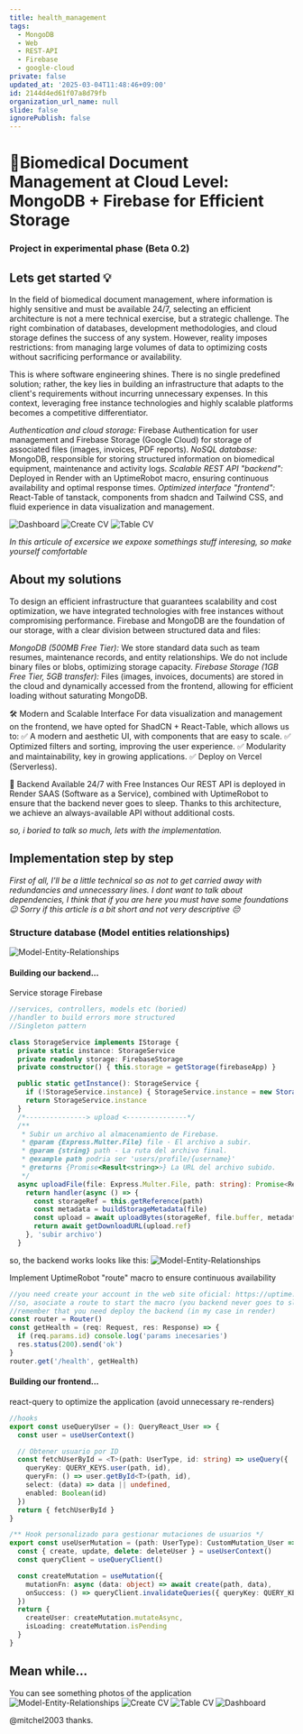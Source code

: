 ```yaml
---
title: health_management
tags:
  - MongoDB
  - Web
  - REST-API
  - Firebase
  - google-cloud
private: false
updated_at: '2025-03-04T11:48:46+09:00'
id: 2144d4ed61f07a8d79fb
organization_url_name: null
slide: false
ignorePublish: false
---
```

# 🚀Biomedical Document Management at Cloud Level: MongoDB + Firebase for Efficient Storage
### Project in experimental phase (Beta 0.2)

## Lets get started 💡

In the field of biomedical document management, where information is highly sensitive and must be available 24/7, selecting an efficient architecture is not a mere technical exercise, but a strategic challenge. The right combination of databases, development methodologies, and cloud storage defines the success of any system. However, reality imposes restrictions: from managing large volumes of data to optimizing costs without sacrificing performance or availability.

This is where software engineering shines. There is no single predefined solution; rather, the key lies in building an infrastructure that adapts to the client's requirements without incurring unnecessary expenses. In this context, leveraging free instance technologies and highly scalable platforms becomes a competitive differentiator.

*Authentication and cloud storage:* Firebase Authentication for user management and Firebase Storage (Google Cloud) for storage of associated files (images, invoices, PDF reports).
*NoSQL database:* MongoDB, responsible for storing structured information on biomedical equipment, maintenance and activity logs.
*Scalable REST API "backend":* Deployed in Render with an UptimeRobot macro, ensuring continuous availability and optimal response times.
*Optimized interface "frontend":* React-Table of tanstack, components from shadcn and Tailwind CSS, and fluid experience in data visualization and management.

![Dashboard](https://i.ibb.co/qLcdGvpp/dashboard-1.png "dashboard")
![Create CV](https://i.ibb.co/b5ts3ZhN/dashboard-3.png "create-cv")
![Table CV](https://i.ibb.co/ZpVYt7n1/dashboard-2.png "table-cv")

*In this articule of excersice we expoxe somethings stuff interesing, so make yourself comfortable*

## About my solutions

To design an efficient infrastructure that guarantees scalability and cost optimization, we have integrated technologies with free instances without compromising performance. Firebase and MongoDB are the foundation of our storage, with a clear division between structured data and files:

*MongoDB (500MB Free Tier):* We store standard data such as team resumes, maintenance records, and entity relationships. We do not include binary files or blobs, optimizing storage capacity.
*Firebase Storage (1GB Free Tier, 5GB transfer):* Files (images, invoices, documents) are stored in the cloud and dynamically accessed from the frontend, allowing for efficient loading without saturating MongoDB.

🛠️ Modern and Scalable Interface
For data visualization and management on the frontend, we have opted for ShadCN + React-Table, which allows us to:
✅ A modern and aesthetic UI, with components that are easy to scale.
✅ Optimized filters and sorting, improving the user experience.
✅ Modularity and maintainability, key in growing applications.
✅ Deploy on Vercel (Serverless).

🚀 Backend Available 24/7 with Free Instances
Our REST API is deployed in Render SAAS (Software as a Service), combined with UptimeRobot to ensure that the backend never goes to sleep. Thanks to this architecture, we achieve an always-available API without additional costs.

*so, i boried to talk so much, lets with the implementation.*

## Implementation step by step
*First of all, I'll be a little technical so as not to get carried away with redundancies and unnecessary lines.*
*I dont want to talk about dependencies, I think that if you are here you must have some foundations 😉*
*Sorry if this article is a bit short and not very descriptive 😔*

### Structure database (Model entities relationships)
![Model-Entity-Relationships](https://i.ibb.co/Dg5Rc12k/mer.png "MER")

#### Building our backend...
Service storage Firebase
```typescript
//services, controllers, models etc (boried)
//handler to build errors more structured
//Singleton pattern

class StorageService implements IStorage {
  private static instance: StorageService
  private readonly storage: FirebaseStorage
  private constructor() { this.storage = getStorage(firebaseApp) }

  public static getInstance(): StorageService {
    if (!StorageService.instance) { StorageService.instance = new StorageService() }
    return StorageService.instance
  }
  /*---------------> upload <---------------*/
  /**
   * Subir un archivo al almacenamiento de Firebase.
   * @param {Express.Multer.File} file - El archivo a subir.
   * @param {string} path - La ruta del archivo final.
   * @example path podria ser 'users/profile/{username}'
   * @returns {Promise<Result<string>>} La URL del archivo subido.
   */
  async uploadFile(file: Express.Multer.File, path: string): Promise<Result<string>> {
    return handler(async () => {
      const storageRef = this.getReference(path)
      const metadata = buildStorageMetadata(file)
      const upload = await uploadBytes(storageRef, file.buffer, metadata)
      return await getDownloadURL(upload.ref)
    }, 'subir archivo')
  }
```

so, the backend works looks like this: 
![Model-Entity-Relationships](https://i.ibb.co/R4B73r1J/backend.png "MER")

Implement UptimeRobot "route" macro to ensure continuous availability
```typescript
//you need create your account in the web site oficial: https://uptime.com
//so, asociate a route to start the macro (you backend never goes to sleep - without premium)
//remember that you need deploy the backend (in my case in render)
const router = Router()
const getHealth = (req: Request, res: Response) => {
  if (req.params.id) console.log('params inecesaries')
  res.status(200).send('ok')
}
router.get('/health', getHealth)
```

#### Building our frontend...
react-query to optimize the application (avoid unnecessary re-renders)
```typescript
//hooks
export const useQueryUser = (): QueryReact_User => {
  const user = useUserContext()

  // Obtener usuario por ID
  const fetchUserById = <T>(path: UserType, id: string) => useQuery({
    queryKey: QUERY_KEYS.user(path, id),
    queryFn: () => user.getById<T>(path, id),
    select: (data) => data || undefined,
    enabled: Boolean(id)
  })
  return { fetchUserById }
}

/** Hook personalizado para gestionar mutaciones de usuarios */
export const useUserMutation = (path: UserType): CustomMutation_User => {
  const { create, update, delete: deleteUser } = useUserContext()
  const queryClient = useQueryClient()

  const createMutation = useMutation({
    mutationFn: async (data: object) => await create(path, data),
    onSuccess: () => queryClient.invalidateQueries({ queryKey: QUERY_KEYS.users(path) })
  })
  return {
    createUser: createMutation.mutateAsync,
    isLoading: createMutation.isPending
  }
}
```

## Mean while...
You can see something photos of the application
![Model-Entity-Relationships](https://i.ibb.co/jvgrDS6h/cv.png "MER")
![Create CV](https://i.ibb.co/BVnyw6RG/cv2.png "create-cv")
![Table CV](https://i.ibb.co/mCc23Tmz/cv3.png "table-cv")
![Dashboard](https://i.ibb.co/QFyj92cZ/cv4.png "dashboard")

@mitchel2003
thanks.
